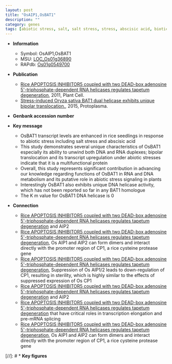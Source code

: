 ```yaml
---
layout: post
title: "OsAIP1,OsBAT1"
description: ""
category: genes
tags: [abiotic stress, salt, salt stress, stress, abscisic acid, biotic stress, seedlings, helicase]
---
```


* **Information**  
    + Symbol: OsAIP1,OsBAT1  
    + MSU: [LOC_Os01g36890](http://rice.plantbiology.msu.edu/cgi-bin/ORF_infopage.cgi?orf=LOC_Os01g36890)  
    + RAPdb: [Os01g0549700](http://rapdb.dna.affrc.go.jp/viewer/gbrowse_details/irgsp1?name=Os01g0549700)  

* **Publication**  
    + [Rice APOPTOSIS INHIBITOR5 coupled with two DEAD-box adenosine 5'-triphosphate-dependent RNA helicases regulates tapetum degeneration](http://www.ncbi.nlm.nih.gov/pubmed?term=Rice+APOPTOSIS+INHIBITOR5+coupled+with+two+DEAD-box+adenosine+5'-triphosphate-dependent+RNA+helicases+regulates+tapetum+degeneration%5BTitle%5D), 2011, Plant Cell.
    + [Stress-induced Oryza sativa BAT1 dual helicase exhibits unique bipolar translocation.](http://www.ncbi.nlm.nih.gov/pubmed?term=Stress-induced+Oryza+sativa+BAT1+dual+helicase+exhibits+unique+bipolar+translocation.%5BTitle%5D), 2015, Protoplasma.

* **Genbank accession number**  

* **Key message**  
    + OsBAT1 transcript levels are enhanced in rice seedlings in response to abiotic stress including salt stress and abscisic acid
    + This study demonstrates several unique characteristics of OsBAT1 especially its ability to unwind both DNA and RNA duplexes; bipolar translocation and its transcript upregulation under abiotic stresses indicate that it is a multifunctional protein
    + Overall, this study represents significant contribution in advancing our knowledge regarding functions of OsBAT1 in RNA and DNA metabolism and its putative role in abiotic stress signaling in plants
    + Interestingly OsBAT1 also exhibits unique DNA helicase activity, which has not been reported so far in any BAT1 homologue
    + The K m value for OsBAT1 DNA helicase is 0

* **Connection**  
    + [Rice APOPTOSIS INHIBITOR5 coupled with two DEAD-box adenosine 5'-triphosphate-dependent RNA helicases regulates tapetum degeneration](AIP1) and AIP2
    + [Rice APOPTOSIS INHIBITOR5 coupled with two DEAD-box adenosine 5'-triphosphate-dependent RNA helicases regulates tapetum degeneration](http://www.ncbi.nlm.nih.gov/pubmed?term=Rice+APOPTOSIS+INHIBITOR5+coupled+with+two+DEAD-box+adenosine+5'-triphosphate-dependent+RNA+helicases+regulates+tapetum+degeneration%5BTitle%5D), Os AIP1 and AIP2 can form dimers and interact directly with the promoter region of CP1, a rice cysteine protease gene
    + [Rice APOPTOSIS INHIBITOR5 coupled with two DEAD-box adenosine 5'-triphosphate-dependent RNA helicases regulates tapetum degeneration](http://www.ncbi.nlm.nih.gov/pubmed?term=Rice+APOPTOSIS+INHIBITOR5+coupled+with+two+DEAD-box+adenosine+5'-triphosphate-dependent+RNA+helicases+regulates+tapetum+degeneration%5BTitle%5D), Suppression of Os AIP1/2 leads to down-regulation of CP1, resulting in sterility, which is highly similar to the effects of suppressed expression of Os CP1
    + [Rice APOPTOSIS INHIBITOR5 coupled with two DEAD-box adenosine 5'-triphosphate-dependent RNA helicases regulates tapetum degeneration](AIP1) and AIP2
    + [Rice APOPTOSIS INHIBITOR5 coupled with two DEAD-box adenosine 5'-triphosphate-dependent RNA helicases regulates tapetum degeneration](SUB2p) that have critical roles in transcription elongation and pre-mRNA splicing
    + [Rice APOPTOSIS INHIBITOR5 coupled with two DEAD-box adenosine 5'-triphosphate-dependent RNA helicases regulates tapetum degeneration](http://www.ncbi.nlm.nih.gov/pubmed?term=Rice+APOPTOSIS+INHIBITOR5+coupled+with+two+DEAD-box+adenosine+5'-triphosphate-dependent+RNA+helicases+regulates+tapetum+degeneration%5BTitle%5D), Os AIP1 and AIP2 can form dimers and interact directly with the promoter region of CP1, a rice cysteine protease gene

[//]: # * **Key figures**  


